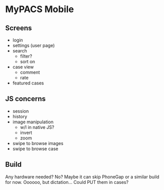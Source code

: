 MyPACS Mobile
=============

Screens
-------

* login
* settings (user page)
* search
  * filter?
  * sort on
* case view
  * comment
  * rate
* featured cases

JS concerns
-----------
* session
* history
* image manipulation
  * w/l in native JS?
  * invert
  * zoom
* swipe to browse images
* swipe to browse case

Build
-----
Any hardware needed? No? Maybe it can skip PhoneGap or a similar build
for now. Oooooo, but dictation... Could PUT them in cases?
